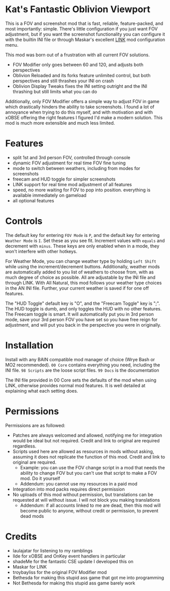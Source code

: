 # Kat's Fantastic Oblivion Viewport
This is a FOV and screenshot mod that is fast, reliable, feature-packed, and most importantly: simple.
There's little configuration if you just want FOV adjustment, but if you want the screenshot functionality you can configure it with the builtin INI file or through Maskar's excellent [LINK](https://www.nexusmods.com/oblivion/mods/50144) mod configuration menu.

This mod was born out of a frustration with all current FOV solutions.
* FOV Modifier only goes between 60 and 120, and adjusts both perspectives
* Oblivion Reloaded and its forks feature unlimited control, but both perspectives and still thrashes your INI on crash
* Oblivion Display Tweaks fixes the INI setting outright and the INI thrashing but still limits what you can do

Additionally, only FOV Modifier offers a simple way to adjust FOV in game which drastically hinders the ability to take screenshots.
I found a lot of annoyance when trying to do this myself, and with motivation and with xOBSE offering the right features I figured I'd make
a modern solution. This mod is much more extensible and much less limited.

# Features
* split 1st and 3rd person FOV, controlled through console
* dynamic FOV adjustment for real time FOV fine tuning
* mode to switch between weathers, including from modes for screenshots
* freecam and HUD toggle for simpler screenshots
* LINK support for real time mod adjustment of all features
* speed, no more waiting for FOV to pop into position. everything is available immediately on gameload
* all optional features

# Controls
The default key for entering `FOV Mode` is `P`, and the default key for entering `Weather Mode` is `I`. Set these as you see fit.
Increment values with `equals` and decrement with `minus`. These keys are only enabled when in a mode, they won't interfere with other hotkeys.

For Weather Mode, you can change weather type by holding `Left Shift` while using the increment/decrement buttons.
Additionally, weather mods are automatically added to you list of weathers to choose from, with as much degree of choice as possible.
All are adjustable by the INI file and through LINK. With All Natural, this mod follows your weather type choices in the AN INI file.
Further, your current weather is saved if for one off features.

The "HUD Toggle" default key is "O", and the "Freecam Toggle" key is ";". The HUD toggle is dumb, and only toggles the HUD with no other features.
The Freecam toggle is smart. It will automatically put you in 3rd person mode, save your 3rd person FOV you have set so you have free reign for adjustment,
and will put you back in the perspective you were in originally.

# Installation
Install with any BAIN compatible mod manager of choice (Wrye Bash or MO2 recommended).
`00 Core` contains everything you need, including the INI file.
`98 Scripts` are the loose script files.
`99 Docs` is the documentation

The INI file provided in 00 Core sets the defaults of the mod when using LINK, otherwise provides normal mod features.
It is well detailed at explaining what each setting does.

# Permissions
Permissions are as followed:
- Patches are always welcomed and allowed, notifying me for integration would be ideal but not required. Credit and link to original are required regardless.
- Scripts used here are allowed as resources in mods without asking, assuming it does not replicate the function of this mod. Credit and link to original are required.
  * Example: you can use the FOV change script in a mod that needs the ability to change FOV but you can't use that script to make a FOV mod. Do it yourself
  * Addendum: you cannot use my resources in a paid mod
- Integration into mod packs requires direct permission
- No uploads of this mod without permission, but translations can be requested at will without issue. I will not block you making translations
  * Addendum: if all accounts linked to me are dead, then this mod will become public to anyone, without credit or permission, to prevent dead mods

# Credits
- laulajatar for listening to my ramblings
- llde for xOBSE and OnKey event handlers in particular
- shadeMe for the fantastic CSE update I developed this on
- Maskar for LINK
- troybayliss for the original FOV Modifier mod
- Bethesda for making this stupid ass game that got me into programming
- Not Bethesda for making this stupid ass game barely work
